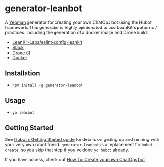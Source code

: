 # generator-leanbot

A [Yeoman](http://yeoman.io) generator for creating your own ChatOps bot using the Hubot framework.  This generator is highly opinionated to use LeanKit's patterns / practices.  Including the generation of a docker image and Drone build.

* [LeanKit-Labs/eslint-config-leankit](https://github.com/LeanKit-Labs/eslint-config-leankit)
* [Slack](http://slack.com)
* [Drone CI](http://drone.io)
* [Docker](http://dockerhub.com)

## Installation

- `npm install -g generator-leanbot`

## Usage

- `yo leanbot`

## Getting Started

See [Hubot's Getting Started
guide](https://github.com/github/hubot/blob/master/docs/index.md) for
details on getting up and running with your very own robot friend.
`generator-leanbot` is a replacement for `hubot --create`,
so you skip that step if you've done `yo hubot` already.

If you have access, check out [How To: Create your own ChatOps bot](https://leankit-wiki.atlassian.net/wiki/display/PD/HowTo%3A+Create+your+own+ChatOps+bot)
